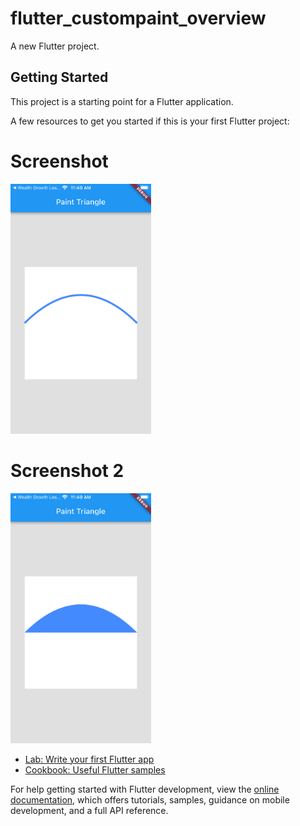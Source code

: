 # flutter_custompaint_overview

A new Flutter project.

## Getting Started

This project is a starting point for a Flutter application.

A few resources to get you started if this is your first Flutter project:





# Screenshot 

<img src="https://github.com/Mirzaazmath/flutter_custompaint_overview/blob/quadraticCurves/assets/Screenshot1.png" height="400">



# Screenshot 2

<img src="https://github.com/Mirzaazmath/flutter_custompaint_overview/blob/quadraticCurves/assets/Screenshot2.png" height="400">

- [Lab: Write your first Flutter app](https://docs.flutter.dev/get-started/codelab)
- [Cookbook: Useful Flutter samples](https://docs.flutter.dev/cookbook)

For help getting started with Flutter development, view the
[online documentation](https://docs.flutter.dev/), which offers tutorials,
samples, guidance on mobile development, and a full API reference.
